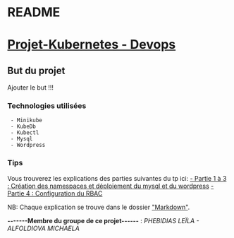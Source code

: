 
# README

# [Projet-Kubernetes - Devops](https://github.com/Lilou444/Project-Kubernetes)
 

## But  du projet 

Ajouter le but !!! 

### Technologies utilisées  
	 - Minikube 
	 - KubeDb
	 - Kubectl 
	 - Mysql
	 - Wordpress

### Tips

Vous trouverez les explications des parties suivantes du tp ici: 
    [- Partie 1 à 3 : Création des namespaces et déploiement du mysql et du wordpress](https://github.com/Lilou444/devopsKubernetes/blob/master/Markdown/namepsace.md) 
    [- Partie 4 : Configuration du RBAC](https://github.com/Lilou444/devopsKubernetes/blob/master/Markdown/rbac.md) 

NB: Chaque explication se trouve dans le dossier ["Markdown"](https://github.com/Lilou444/devopsKubernetes/tree/master/Markdown).

**-------Membre du groupe de ce projet------** : 
 *PHEBIDIAS LEÏLA - ALFOLDIOVA MICHAELA* 

